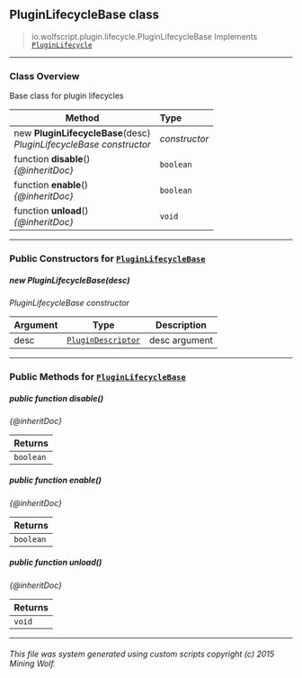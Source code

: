 ## PluginLifecycleBase __class__

>io.wolfscript.plugin.lifecycle.PluginLifecycleBase
>Implements [`PluginLifecycle`](../PluginLifecycle.md)

---

### Class Overview

Base class for plugin lifecycles

Method | Type   
--- | :--- 
new __PluginLifecycleBase__(desc) <br> _PluginLifecycleBase constructor_ | _constructor_
 function __disable__() <br> _{@inheritDoc}_ | `boolean`
 function __enable__() <br> _{@inheritDoc}_ | `boolean`
 function __unload__() <br> _{@inheritDoc}_ | `void`



---

### Public Constructors for [`PluginLifecycleBase`](PluginLifecycleBase.md)

##### <a id='pluginlifecyclebase'></a>new __PluginLifecycleBase__(desc) 

_PluginLifecycleBase constructor_

Argument | Type | Description  
--- | --- | --- 
desc | [`PluginDescriptor`](../PluginDescriptor.md) | desc argument

---

### Public Methods for [`PluginLifecycleBase`](PluginLifecycleBase.md)

##### <a id='disable'></a>public  function __disable__()

_{@inheritDoc}_

Returns | 
--- | 
`boolean` |


##### <a id='enable'></a>public  function __enable__()

_{@inheritDoc}_

Returns | 
--- | 
`boolean` |


##### <a id='unload'></a>public  function __unload__()

_{@inheritDoc}_

Returns | 
--- | 
`void` |


---


###### This file was system generated using custom scripts copyright (c) 2015 Mining Wolf.
	

